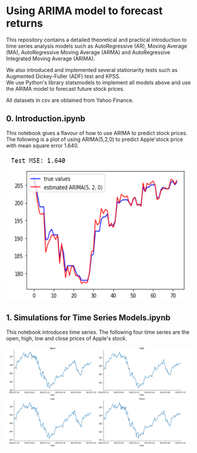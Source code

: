 # Using ARIMA model to forecast returns
This repository contains a detailed theoretical and practical introduction to time series analysis models such as AutoRegressive (AR), Moving Average (MA), AutoRegressive Moving Average (ARMA) and AutoRegressive Integrated Moving Average (ARIMA). 

We also introduced and implemented several stationarity tests such as Augmented Dickey-Fuller (ADF) test and KPSS.  
We use Python's library statsmodels to implement all models above and use the ARIMA model to forecast future stock prices.

All datasets in csv are obtained from Yahoo Finance.

## 0. Introduction.ipynb
This notebook gives a flavour of how to use ARIMA to predict stock prices. 
The following is a plot of using ARIMA(5,2,0) to predict Apple'stock price with mean square error 1.640.
<p align="center"> <img  src="https://github.com/hongwai1920/Using-ARIMA-model-to-forecast-returns/blob/master/Images/AAPL%20ARIMA.png" width="500" height="400"></p>


## 1. Simulations for Time Series Models.ipynb
This notebook introduces time series.
The following four time series are the open, high, low and close prices of Apple's stock.
<p align="center"> <img  src="https://github.com/hongwai1920/Using-ARIMA-model-to-forecast-returns/blob/master/Images/AAPL%20OHLC.png" ></p>
